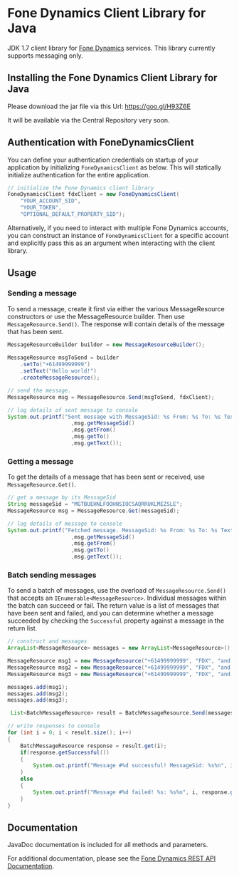 # Fone Dynamics Client Library for Java

JDK 1.7 client library for [Fone Dynamics](https://www.fonedynamics.com/) services.  This library currently supports messaging only.

## Installing the Fone Dynamics Client Library for Java

Please download the jar file via this Url:
https://goo.gl/H93Z6E

It will be available via the Central Repository very soon.

## Authentication with FoneDynamicsClient

You can define your authentication credentials on startup of your application by initializing `FoneDynamicsClient` as below. This will statically initialize authentication for the entire application.

```java
// initialize the Fone Dynamics client library
FoneDynamicsClient fdxClient = new FoneDynamicsClient(
    "YOUR_ACCOUNT_SID", 
    "YOUR_TOKEN",
    "OPTIONAL_DEFAULT_PROPERTY_SID");
```

Alternatively, if you need to interact with multiple Fone Dynamics accounts, you can construct an instance of `FoneDynamicsClient` for a specific account and explicitly pass this as an argument when interacting with the client library.

## Usage

### Sending a message

To send a message, create it first via either the various MessageResource constructors or use the MessageResource builder.
Then use `MessageResource.Send()`.  The response will contain details of the message that has been sent.

```java
MessageResourceBuilder builder = new MessageResourceBuilder();
            
MessageResource msgToSend = builder
    .setTo("+61499999999")
    .setText("Hello world!")
    .createMessageResource();

// send the message.
MessageResource msg = MessageResource.Send(msgToSend, fdxClient);

// log details of sent message to console
System.out.printf("Sent message with MessageSid: %s From: %s To: %s Text: %s"
                    ,msg.getMessageSid()
                    ,msg.getFrom()
                    ,msg.getTo()
                    ,msg.getText());
```

### Getting a message

To get the details of a message that has been sent or received, use `MessageResource.Get()`.

```java
// get a message by its MessageSid
String messageSid = "MGTBUEHNLFOOHNSIOCSAQRRUKLMEZSLE";
MessageResource msg = MessageResource.Get(messageSid);

// log details of message to console
System.out.printf("Fetched message. MessageSid: %s From: %s To: %s Text: %s"
                    ,msg.getMessageSid()
                    ,msg.getFrom()
                    ,msg.getTo()
                    ,msg.getText());
```

### Batch sending messages

To send a batch of messages, use the overload of `MessageResource.Send()` that accepts an `IEnumerable<MessageResource>`.  Individual messages within the batch can succeed or fail. The return value is a list of messages that have been sent and failed, and you can determine whether a message succeeded by checking the `Successful` property against a message in the return list.

```java
// construct and messages
ArrayList<MessageResource> messages = new ArrayList<MessageResource>();

MessageResource msg1 = new MessageResource("+61499999999", "FDX", "and a one");
MessageResource msg2 = new MessageResource("+61499999999", "FDX", "and a two");
MessageResource msg3 = new MessageResource("+61499999999", "FDX", "and a one, two, three!");

messages.add(msg1);
messages.add(msg2);
messages.add(msg3);

 List<BatchMessageResource> result = BatchMessageResource.Send(messages, fdxClient);

// write responses to console
for (int i = 0; i < result.size(); i++)
{
    BatchMessageResource response = result.get(i);
    if(response.getSuccessful())
    {
        System.out.printf("Message #%d successful! MessageSid: %s%n", i, response.getMessageSid());
    }
    else
    {
        System.out.printf("Message #%d failed! %s: %s%n", i, response.getErrorCode(), response.getErrorMessage());
    }
}
```

## Documentation

JavaDoc documentation is included for all methods and parameters.

For additional documentation, please see the [Fone Dynamics REST API Documentation](https://www.fonedynamics.com/docs/rest-api).
